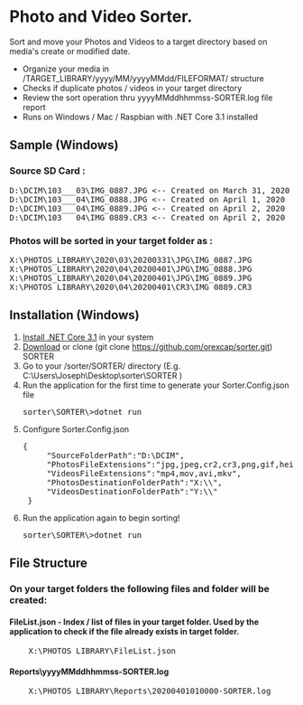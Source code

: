 # Photo and Video Sorter. 

Sort and move your Photos and Videos to a target directory based on media's create or modified date.

- Organize your media in /TARGET_LIBRARY/yyyy/MM/yyyyMMdd/FILEFORMAT/ structure
- Checks if duplicate photos / videos in your target directory
- Review the sort operation thru yyyyMMddhhmmss-SORTER.log file report
- Runs on Windows / Mac / Raspbian with .NET Core 3.1 installed

## Sample (Windows)

### Source SD Card :
<pre>
D:\DCIM\103___03\IMG_0887.JPG <-- Created on March 31, 2020
D:\DCIM\103___04\IMG_0888.JPG <-- Created on April 1, 2020
D:\DCIM\103___04\IMG_0889.JPG <-- Created on April 2, 2020
D:\DCIM\103___04\IMG_0889.CR3 <-- Created on April 2, 2020
</pre>

### Photos will be sorted in your target folder as :
<pre>
X:\PHOTOS_LIBRARY\2020\03\20200331\JPG\IMG_0887.JPG
X:\PHOTOS_LIBRARY\2020\04\20200401\JPG\IMG_0888.JPG
X:\PHOTOS_LIBRARY\2020\04\20200401\JPG\IMG_0889.JPG
X:\PHOTOS_LIBRARY\2020\04\20200401\CR3\IMG_0889.CR3
</pre>

## Installation (Windows)

1. [Install .NET Core 3.1](https://dotnet.microsoft.com/download/dotnet-core/3.1) in your system
2. [Download](https://github.com/orexcap/sorter) or clone (git clone https://github.com/orexcap/sorter.git) SORTER
3. Go to your /sorter/SORTER/ directory (E.g. C:\Users\Joseph\Desktop\sorter\SORTER )
4. Run the application for the first time to generate your Sorter.Config.json file
    <pre>sorter\SORTER\>dotnet run</pre>
5. Configure Sorter.Config.json
    <pre>{
        "SourceFolderPath":"D:\DCIM",
        "PhotosFileExtensions":"jpg,jpeg,cr2,cr3,png,gif,heif",
        "VideosFileExtensions":"mp4,mov,avi,mkv",
        "PhotosDestinationFolderPath":"X:\\",
        "VideosDestinationFolderPath":"Y:\\"
    }</pre>
6. Run the application again to begin sorting!
    <pre>sorter\SORTER\>dotnet run</pre>

## File Structure

### On your target folders the following files and folder will be created:
#### FileList.json - Index / list of files in your target folder. Used by the application to check if the file already exists in target folder.
<pre>
    X:\PHOTOS_LIBRARY\FileList.json
</pre>

#### Reports\yyyyMMddhhmmss-SORTER.log
<pre>
    X:\PHOTOS_LIBRARY\Reports\20200401010000-SORTER.log
</pre>
